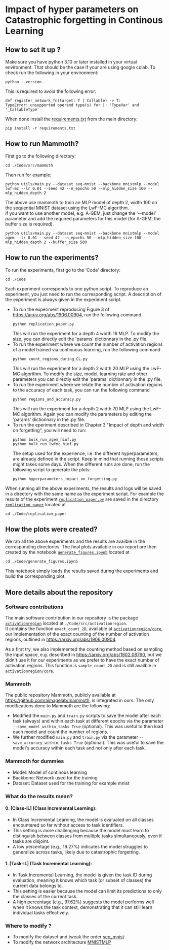 # Impact of hyper parameters on Catastrophic forgetting in Continous Learning

## How to set it up ? 

Make sure you have python 3.10 or later installed in your virtual environment.
That should be the case if your are using google colab. To check run the following in your environment:

```
python --version
```
This is required to avoid the following error:

```
def register_network_fn(target: T | Callable) -> T:
TypeError: unsupported operand type(s) for |: 'TypeVar' and '_CallableType'
```

When done install the [requirements.txt](./requirements.txt) from the main directory:

```
pip install -r requirements.txt
```

## How to run Mammoth?  
First go to the following directory: 
```
cd ./Code/src/mammoth
```

Then run for example:
```
python utils/main.py --dataset seq-mnist --backbone mnistmlp --model lwf-mc --lr 0.01 --seed 42 --n_epochs 50 --mlp_hidden_size 100 --mlp_hidden_depth 2

```
The above use mammoth to train an MLP model of depth 2, width 100 on the sequential MNIST dataset using the LwF-MC algorithm.  
If you want to use another model, e.g. A-GEM, just change the '--model' parameter and add the required parameters for this model (for A-GEM, the buffer size is required).

```
python utils/main.py --dataset seq-mnist --backbone mnistmlp --model agem --lr 0.01 --seed 42 --n_epochs 50 --mlp_hidden_size 100 --mlp_hidden_depth 2 --buffer_size 500
```

## How to run the experiments?
To run the experiments, first go to the 'Code' directory:
```
cd ./Code
```
Each experiment corresponds to one python script. To reproduce an experiment, you just need to run the corresponding script. A description of the experiment is always given in the experiment script.  
- To run the experiment reproducing Figure 3 of https://arxiv.org/abs/1906.00904, run the following command
  ```
  python replication_paper.py
  ```
  This will run the experiment for a depth 4 width 16 MLP. To modify the size, you can directly edit the 'params' dictionnary in the .py file.
- To run the experiment where we count the number of activation regions of a model trained via continuous learning, run the following command
  ```
  python count_regions_during_CL.py
  ```
  This will run the experiment for a depth 2 width 20 MLP using the LwF-MC algorithm. To modify the size, model, learning rate and other parameters you can directly edit the 'params' dictionnary in the .py file.
- To run the experiment where we relate the number of activation regions to the accuracy of each task, you can run the following command
  ```
  python regions_and_accuracy.py
  ```
  This will run the experiment for a depth 2 width 70 MLP using the LwF-MC algorithm. Again you can modify the parameters by editing the 'params' dictionnary in the .py file.
- To run the eperiment described in Chapter 3 "Impact of depth and width on forgetting", you will need to run:
  ```commandline
  python bulk_run_agem_hiof.py
  python bulk_run_lwfmc_hiof.py
  ```
  The setup used for the experience, i.e. the different hyperparameters, are already defined in the script. Keep in mind that running those
  scripts might takes some days. When the different runs are done, run the following script to generate the plots:
  ```commandline
  python hyperparameters_impact_on_forgetting.py
  ```

When running all the above experiments, the results and logs will be saved in a directory with the same name as the experiment script.
For example the results of the experiment [`replication_paper.py`](./Code/replication_paper.py) are saved in the directory [`replication_paper`](./Code/replication_paper) located at
```
cd ./Code/replication_paper
```

## How the plots were created?
We ran all the above experiments and the results are availble in the corresponding directories. The final plots available in our report are then created by the notebook [`generate_figures.ipynb`](./Code/generate_figures.ipynb) located at
```
cd ./Code/generate_figures.ipynb
```
This notebook simply loads the results saved during the experiments and build the corresponding plot.  


## More details about the repository

### Software contributions
The main software contribution in our repository is the package [`activationregion`](./Code/src/activationregion) located at `./Code/src/activationregion`.  
It contains the function `exact_count_2D`, available at [`activationregion/core`](./Code/src/activationregion/core), our implementation of the exact counting of the number of activation regions, outlined in https://arxiv.org/abs/1906.00904.  

As a first try, we also implemented the counting method based on sampling the input space, e.g. described in https://arxiv.org/abs/1802.08760, but we didn't use it for our experiments as we prefer to have the exact number of activation regions. This function is `sample_count_2D` and is still availble in [`activationregion/core`](./Code/src/activationregion/core).

### Mammoth
The public repository Mammoth, publicly available at https://github.com/aimagelab/mammoth, is integrated in ours. The only modifications done to Mammoth are the following:
- Modified the `main.py` and `train.py` scripts to save the model after each task (always) and within each task at different epochs via the parameter `--save_model_within_tasks True` (optional). This was useful to then load each model and count the number of regions.  
- We further modified `main.py` and `train.py` via the parameter `--save_accuracy_within_tasks True` (optional). This was useful to save the model's accuracy within each task and not only after each task. 

### Mammoth for dummies

* Model: Model of continous learning
* Backbone: Network used for the training
* Dataset: Dataset used for the training for example mnist

### What do the results mean?

#### 0. [Class-IL] (Class Incremental Learning):
* In Class Incremental Learning, the model is evaluated on all classes encountered so far without access to task identifiers.
* This setting is more challenging because the model must learn to distinguish between classes from multiple tasks simultaneously, even if tasks are disjoint.
* A low percentage (e.g., 19.27%) indicates the model struggles to generalize across tasks, likely due to catastrophic forgetting.
#### 1. [Task-IL] (Task Incremental Learning):
* In Task Incremental Learning, the model is given the task ID during evaluation, meaning it knows which task (or subset of classes) the current data belongs to.
* This setting is easier because the model can limit its predictions to only the classes of the current task.
* A high percentage (e.g., 97.62%) suggests the model performs well when it knows the task context, demonstrating that it can still learn individual tasks effectively.

### Where to modify ?
* To modify the dataset and tweak the order [seq_mnist](./Code/src/mammoth/datasets/seq_mnist.py)
* To modify the network architecture [MNISTMLP](./Code/src/mammoth/backbone/MNISTMLP.py)
